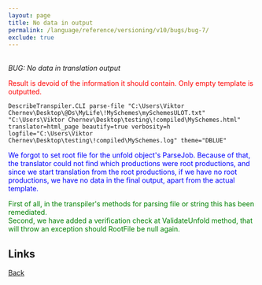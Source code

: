 ```yaml
---
layout: page
title: No data in output
permalink: /language/reference/versioning/v10/bugs/bug-7/
exclude: true
---
```

<br>_BUG: No data in translation output_

<span style="color:red">Result is devoid of the information it should contain. Only empty template is outputted.</span>

```
DescribeTranspiler.CLI parse-file "C:\Users\Viktor Chernev\Desktop\@Ds\MyLife\!MySchemes\mySchemesULOT.txt" "C:\Users\Viktor Chernev\Desktop\testing\!compiled\MySchemes.html" translator=html_page beautify=true verbosity=h logfile="C:\Users\Viktor Chernev\Desktop\testing\!compiled\MySchemes.log" theme="DBLUE"
```

<span style="color:blue">We forgot to set root file for the unfold object's ParseJob. Because of that, the translator could not find which productions were root productions, and since we start translation from the root productions, if we have no root productions, we have no data in the final output, apart from the actual template.</span>

<span style="color:green">First of all, in the transpiler's methods for parsing file or string this has been remediated.<br>
Second, we have added a verification check at ValidateUnfold method, that will throw an exception should RootFile be null again.</span>


## Links
[Back](/language/reference/versioning/v10/transpiler10/)